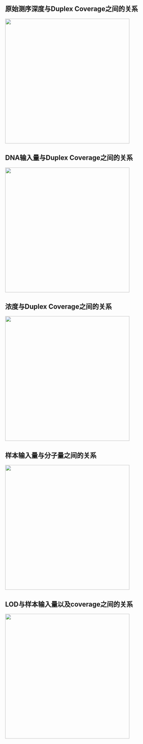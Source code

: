 ##  原始测序深度与Duplex Coverage之间的关系

<img src="https://github.com/fanyucai1/ctDNA/blob/master/image1.png" width="400px" height="400px"/>

##  DNA输入量与Duplex Coverage之间的关系

<img src="https://github.com/fanyucai1/ctDNA/blob/master/image2.png" width="400px" height="400px"/>

##  浓度与Duplex Coverage之间的关系

<img src="https://github.com/fanyucai1/ctDNA/blob/master/image3.png" width="400px" height="400px"/>

##  样本输入量与分子量之间的关系

<img src="https://github.com/fanyucai1/ctDNA/blob/master/image4.png" width="400px" height="400px"/>

##  LOD与样本输入量以及coverage之间的关系

<img src="https://github.com/fanyucai1/ctDNA/blob/master/image5.png" width="400px" height="400px"/>